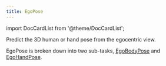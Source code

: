 ```yaml
---
title: EgoPose
---
```


import DocCardList from '@theme/DocCardList';

Predict the 3D human or hand pose from the egocentric view.

EgoPose is broken down into two sub-tasks, [EgoBodyPose](ego_body_pose.md) and [EgoHandPose](ego_hand_pose.md).

<DocCardList/>
